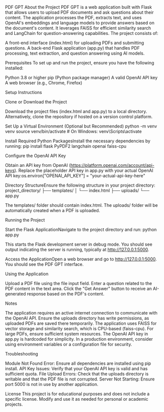PDF GPT
About the Project
PDF GPT is a web application built with Flask that allows users to upload PDF documents and ask questions about their content. The application processes the PDF, extracts text, and uses OpenAI's embeddings and language models to provide answers based on the document's content. It leverages FAISS for efficient similarity search and LangChain for question-answering capabilities.
The project consists of:

A front-end interface (index.html) for uploading PDFs and submitting questions.
A back-end Flask application (app.py) that handles PDF processing, text extraction, and question answering using AI models.

Prerequisites
To set up and run the project, ensure you have the following installed:

Python 3.8 or higher
pip (Python package manager)
A valid OpenAI API key
A web browser (e.g., Chrome, Firefox)

Setup Instructions

Clone or Download the Project

Download the project files (index.html and app.py) to a local directory.
Alternatively, clone the repository if hosted on a version control platform.


Set Up a Virtual Environment (Optional but Recommended)
python -m venv venv
source venv/bin/activate  # On Windows: venv\Scripts\activate


Install Required Python PackagesInstall the necessary dependencies by running:
pip install flask PyPDF2 langchain openai faiss-cpu


Configure the OpenAI API Key

Obtain an API key from OpenAI (https://platform.openai.com/account/api-keys).
Replace the placeholder API key in app.py with your actual OpenAI API key:os.environ["OPENAI_API_KEY"] = "your-actual-api-key-here"




Directory StructureEnsure the following structure in your project directory:
project_directory/
├── templates/
│   └── index.html
├── uploads/
└── app.py


The templates/ folder should contain index.html.
The uploads/ folder will be automatically created when a PDF is uploaded.



Running the Project

Start the Flask ApplicationNavigate to the project directory and run:
python app.py

This starts the Flask development server in debug mode. You should see output indicating the server is running, typically at http://127.0.0.1:5000.

Access the ApplicationOpen a web browser and go to http://127.0.0.1:5000. You should see the PDF GPT interface.

Using the Application

Upload a PDF file using the file input field.
Enter a question related to the PDF content in the text area.
Click the "Get Answer" button to receive an AI-generated response based on the PDF's content.



Notes

The application requires an active internet connection to communicate with the OpenAI API.
Ensure the uploads directory has write permissions, as uploaded PDFs are saved there temporarily.
The application uses FAISS for vector storage and similarity search, which is CPU-based (faiss-cpu). For large PDFs, ensure sufficient system resources.
The OpenAI API key in app.py is hardcoded for simplicity. In a production environment, consider using environment variables or a configuration file for security.

Troubleshooting

Module Not Found Error: Ensure all dependencies are installed using pip install.
API Key Issues: Verify that your OpenAI API key is valid and has sufficient quota.
File Upload Errors: Check that the uploads directory is writable and that the PDF file is not corrupted.
Server Not Starting: Ensure port 5000 is not in use by another application.

License
This project is for educational purposes and does not include a specific license. Modify and use it as needed for personal or academic projects.
